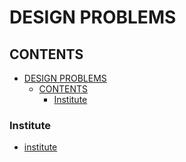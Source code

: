 # DESIGN PROBLEMS

## CONTENTS

- [DESIGN PROBLEMS](#design-problems)
  - [CONTENTS](#contents)
    - [Institute](#institute)

### Institute

- [institute](./src/main/java/com/example/institute/README.md)
